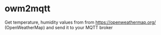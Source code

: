 # owm2mqtt
Get temperature, humidity values from  from https://openweathermap.org/ (OpenWeatherMap) and send it to your MQTT broker 
